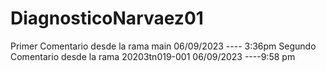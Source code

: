 # DiagnosticoNarvaez01

Primer Comentario desde la rama main 06/09/2023  ---- 3:36pm
Segundo Comentario desde la rama 20203tn019-001    06/09/2023 ----9:58 pm